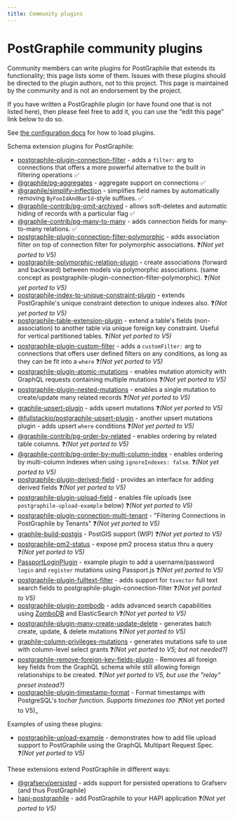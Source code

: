 ```yaml
---
title: Community plugins
---
```


# PostGraphile community plugins

Community members can write plugins for PostGraphile that extends its
functionality; this page lists some of them. Issues with these plugins should be
directed to the plugin authors, not to this project. This page is maintained by
the community and is not an endorsement by the project.

If you have written a PostGraphile plugin (or have found one that is not listed
here), then please feel free to add it, you can use the “edit this page” link below
to do so.

See [the configuration docs](./config) for how to load
plugins.

Schema extension plugins for PostGraphile:

- [postgraphile-plugin-connection-filter](https://github.com/graphile-contrib/postgraphile-plugin-connection-filter) -
  adds a `filter:` arg to connections that offers a more powerful alternative to
  the built in filtering operations :white_check_mark:
- [@graphile/pg-aggregates](https://github.com/graphile/pg-aggregates) - aggregate support on connections :white_check_mark:
- [@graphile/simplify-inflection](https://github.com/graphile/crystal/tree/main/graphile-build/graphile-simplify-inflection) -
  simplifies field names by automatically removing `ByFooIdAndBarId`-style
  suffixes. :white_check_mark:
- [@graphile-contrib/pg-omit-archived](https://github.com/graphile-contrib/pg-omit-archived) -
  allows soft-deletes and automatic hiding of records with a particular flag :white_check_mark:
- [@graphile-contrib/pg-many-to-many](https://github.com/graphile-contrib/pg-many-to-many) -
  adds connection fields for many-to-many relations. :white_check_mark:
- [postgraphile-plugin-connection-filter-polymorphic](https://github.com/hansololai/postgraphile-connection-filter-polymorphic) -
  adds association filter on top of connection filter for polymorphic
  associations. :question:_(Not yet ported to V5)_
- [postgraphile-polymorphic-relation-plugin](https://www.npmjs.com/package/postgraphile-polymorphic-relation-plugin) -
  create associations (forward and backward) between models via polymorphic
  associations. (same concept as
  postgraphile-plugin-connection-filter-polymorphic). :question:_(Not yet ported to V5)_
- [postgraphile-index-to-unique-constraint-plugin](https://github.com/hansololai/postgraphile-index-to-unique-constraint-plugin) -
  extends PostGraphile's unique constraint detection to unique indexes also. :question:_(Not yet ported to V5)_
- [postgraphile-table-extension-plugin](https://github.com/hansololai/postgraphile-table-extension-plugin) -
  extend a table's fields (non-association) to another table via unique foreign
  key constraint. Useful for vertical partitioned tables. :question:_(Not yet ported to V5)_
- [postgraphile-plugin-custom-filter](https://github.com/RoadRunnerEngineering/postgraphile-plugin-custom-filter) -
  adds a `customFilter:` arg to connections that offers user defined filters on
  any conditions, as long as they can be fit into a `where` :question:_(Not yet ported to V5)_
- [postgraphile-plugin-atomic-mutations](https://github.com/EmperorRXF/postgraphile-plugin-atomic-mutations) -
  enables mutation atomicity with GraphQL requests containing multiple mutations :question:_(Not yet ported to V5)_
- [postgraphile-plugin-nested-mutations](https://github.com/mlipscombe/postgraphile-plugin-nested-mutations) -
  enables a single mutation to create/update many related records :question:_(Not yet ported to V5)_
- [graphile-upsert-plugin](https://github.com/einarjegorov/graphile-upsert-plugin/blob/master/index.js) -
  adds upsert mutations :question:_(Not yet ported to V5)_
- [@fullstackio/postgraphile-upsert-plugin](https://github.com/jashmenn/postgraphile-upsert-plugin) -
  another upsert mutations plugin - adds upsert `where` conditions :question:_(Not yet ported to V5)_
- [@graphile-contrib/pg-order-by-related](https://github.com/graphile-contrib/pg-order-by-related) -
  enables ordering by related table columns. :question:_(Not yet ported to V5)_
- [@graphile-contrib/pg-order-by-multi-column-index](https://github.com/graphile-contrib/pg-order-by-multi-column-index) -
  enables ordering by multi-column indexes when using `ignoreIndexes: false`. :question:_(Not yet ported to V5)_
- [postgraphile-plugin-derived-field](https://github.com/mattbretl/postgraphile-plugin-derived-field) -
  provides an interface for adding derived fields :question:_(Not yet ported to V5)_
- [postgraphile-plugin-upload-field](https://github.com/mattbretl/postgraphile-plugin-upload-field) -
  enables file uploads (see `postgraphile-upload-example` below) :question:_(Not yet ported to V5)_
- [postgraphile-plugin-connection-multi-tenant](https://github.com/deden/postgraphile-plugin-connection-multi-tenant) -
  "Filtering Connections in PostGraphile by Tenants" :question:_(Not yet ported to V5)_
- [graphile-build-postgis](https://github.com/singingwolfboy/graphile-build-postgis) -
  PostGIS support (WIP) :question:_(Not yet ported to V5)_
- [postgraphile-pm2-status](https://github.com/stlbucket/philede/blob/master/api/src/graphile-extensions/pm2Status.js) -
  expose pm2 process status thru a query :question:_(Not yet ported to V5)_
- [PassportLoginPlugin](https://github.com/graphile/examples/blob/master/shared/plugins/PassportLoginPlugin.js) -
  example plugin to add a username/password `login` and `register` mutations
  using Passport.js :question:_(Not yet ported to V5)_
- [postgraphile-plugin-fulltext-filter](https://github.com/mlipscombe/postgraphile-plugin-fulltext-filter) -
  adds support for `tsvector` full text search fields to
  postgraphile-plugin-connection-filter :question:_(Not yet ported to V5)_
- [postgraphile-plugin-zombodb](https://github.com/mlipscombe/postgraphile-plugin-zombodb) -
  adds advanced search capabilities using
  [ZomboDB](https://github.com/zombodb/zombodb) and ElasticSearch :question:_(Not yet ported to V5)_
- [postgraphile-plugin-many-create-update-delete](https://github.com/tjmoses/postgraphile-plugin-many-create-update-delete) -
  generates batch create, update, & delete mutations :question:_(Not yet ported to V5)_
- [graphile-column-privileges-mutations](https://github.com/pyramation/graphile-column-privileges-mutations) -
  generates mutations safe to use with column-level select grants :question:_(Not yet ported to V5; but not needed?)_
- [postgraphile-remove-foreign-key-fields-plugin](https://github.com/jarvisuser90/postgraphile-remove-foreign-key-fields-plugin) -
  Removes all foreign key fields from the GraphQL schema while still allowing
  foreign relationships to be created. :question:_(Not yet ported to V5, but use the "relay" preset instead?)_
- [postgraphile-plugin-timestamp-format](https://github.com/RedShift1/postgraphile-plugin-timestamp-format) -
  Format timestamps with PostgreSQL's to*char function. Supports timezones too :question:*(Not yet ported to V5)\_

Examples of using these plugins:

- [postgraphile-upload-example](https://github.com/mattbretl/postgraphile-upload-example) -
  demonstrates how to add file upload support to PostGraphile using the GraphQL
  Multipart Request Spec. :question:_(Not yet ported to V5)_

These extensions extend PostGraphile in different ways:

- [@grafserv/persisted](https://github.com/benjie/crystal/blob/main/grafast/grafserv-persisted) -
  adds support for persisted operations to Grafserv (and thus PostGraphile)
- [hapi-postgraphile](https://github.com/mshick/hapi-postgraphile) - add
  PostGraphile to your HAPI application :question:_(Not yet ported to V5)_
